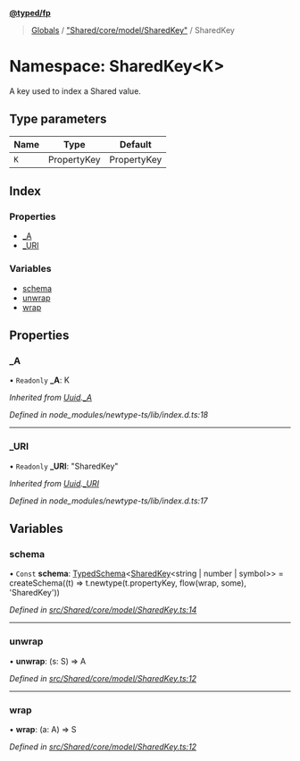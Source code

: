 **[@typed/fp](../README.md)**

> [Globals](../globals.md) / ["Shared/core/model/SharedKey"](_shared_core_model_sharedkey_.md) / SharedKey

# Namespace: SharedKey\<K>

A key used to index a Shared value.

## Type parameters

Name | Type | Default |
------ | ------ | ------ |
`K` | PropertyKey | PropertyKey |

## Index

### Properties

* [\_A](_shared_core_model_sharedkey_.sharedkey.md#_a)
* [\_URI](_shared_core_model_sharedkey_.sharedkey.md#_uri)

### Variables

* [schema](_shared_core_model_sharedkey_.sharedkey.md#schema)
* [unwrap](_shared_core_model_sharedkey_.sharedkey.md#unwrap)
* [wrap](_shared_core_model_sharedkey_.sharedkey.md#wrap)

## Properties

### \_A

• `Readonly` **\_A**: K

*Inherited from [Uuid](_uuid_common_.uuid.md).[_A](_uuid_common_.uuid.md#_a)*

*Defined in node_modules/newtype-ts/lib/index.d.ts:18*

___

### \_URI

• `Readonly` **\_URI**: \"SharedKey\"

*Inherited from [Uuid](_uuid_common_.uuid.md).[_URI](_uuid_common_.uuid.md#_uri)*

*Defined in node_modules/newtype-ts/lib/index.d.ts:17*

## Variables

### schema

• `Const` **schema**: [TypedSchema](../interfaces/_io_typedschema_.typedschema.md)\<[SharedKey](_shared_core_model_sharedkey_.sharedkey.md)\<string \| number \| symbol>> = createSchema((t) => t.newtype(t.propertyKey, flow(wrap, some), 'SharedKey'))

*Defined in [src/Shared/core/model/SharedKey.ts:14](https://github.com/TylorS/typed-fp/blob/559f273/src/Shared/core/model/SharedKey.ts#L14)*

___

### unwrap

•  **unwrap**: (s: S) => A

*Defined in [src/Shared/core/model/SharedKey.ts:12](https://github.com/TylorS/typed-fp/blob/559f273/src/Shared/core/model/SharedKey.ts#L12)*

___

### wrap

•  **wrap**: (a: A) => S

*Defined in [src/Shared/core/model/SharedKey.ts:12](https://github.com/TylorS/typed-fp/blob/559f273/src/Shared/core/model/SharedKey.ts#L12)*
